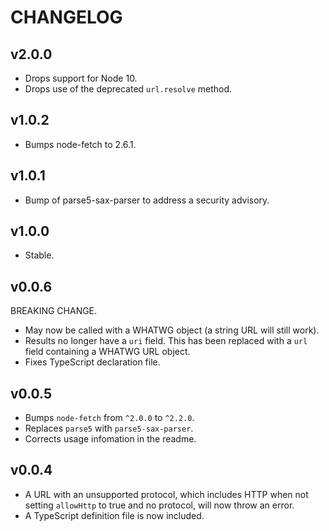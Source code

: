 # CHANGELOG

## v2.0.0

- Drops support for Node 10.
- Drops use of the deprecated `url.resolve` method.

## v1.0.2

- Bumps node-fetch to 2.6.1.

## v1.0.1

- Bump of parse5-sax-parser to address a security advisory.

## v1.0.0

- Stable.

## v0.0.6

BREAKING CHANGE.

 - May now be called with a WHATWG object (a string URL will still work).
 - Results no longer have a `uri` field. This has been replaced with a `url` field containing a WHATWG URL object.
 - Fixes TypeScript declaration file.

## v0.0.5

 - Bumps `node-fetch` from `^2.0.0` to `^2.2.0`.
 - Replaces `parse5` with `parse5-sax-parser`.
 - Corrects usage infomation in the readme.

## v0.0.4

 - A URL with an unsupported protocol, which includes HTTP when not setting `allowHttp` to true and no protocol, will now throw an error.
 - A TypeScript definition file is now included.
